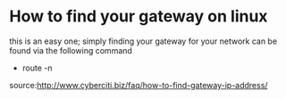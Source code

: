 # How to find your gateway on linux

this is an easy one; simply finding your gateway for your network can be found via the following command

  * route -n


source:http://www.cyberciti.biz/faq/how-to-find-gateway-ip-address/
